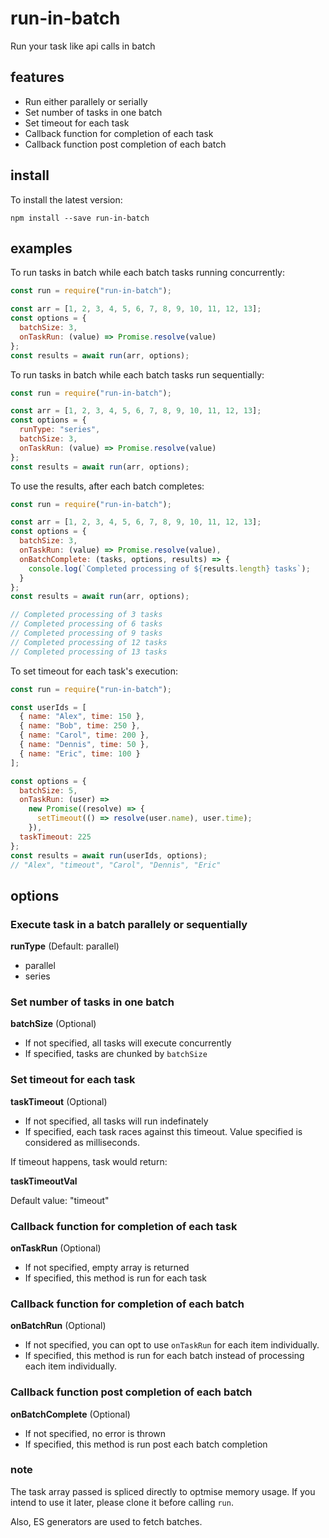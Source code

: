 # run-in-batch

Run your task like api calls in batch

## features

- Run either parallely or serially
- Set number of tasks in one batch
- Set timeout for each task
- Callback function for completion of each task
- Callback function post completion of each batch

## install

To install the latest version:

```
npm install --save run-in-batch
```

## examples

To run tasks in batch while each batch tasks running concurrently:

```js
const run = require("run-in-batch");

const arr = [1, 2, 3, 4, 5, 6, 7, 8, 9, 10, 11, 12, 13];
const options = {
  batchSize: 3,
  onTaskRun: (value) => Promise.resolve(value)
};
const results = await run(arr, options);
```

To run tasks in batch while each batch tasks run sequentially:

```js
const run = require("run-in-batch");

const arr = [1, 2, 3, 4, 5, 6, 7, 8, 9, 10, 11, 12, 13];
const options = {
  runType: "series",
  batchSize: 3,
  onTaskRun: (value) => Promise.resolve(value)
};
const results = await run(arr, options);
```

To use the results, after each batch completes:

```js
const run = require("run-in-batch");

const arr = [1, 2, 3, 4, 5, 6, 7, 8, 9, 10, 11, 12, 13];
const options = {
  batchSize: 3,
  onTaskRun: (value) => Promise.resolve(value),
  onBatchComplete: (tasks, options, results) => {
    console.log(`Completed processing of ${results.length} tasks`);
  }
};
const results = await run(arr, options);

// Completed processing of 3 tasks
// Completed processing of 6 tasks
// Completed processing of 9 tasks
// Completed processing of 12 tasks
// Completed processing of 13 tasks
```

To set timeout for each task's execution:

```js
const run = require("run-in-batch");

const userIds = [
  { name: "Alex", time: 150 },
  { name: "Bob", time: 250 },
  { name: "Carol", time: 200 },
  { name: "Dennis", time: 50 },
  { name: "Eric", time: 100 }
];

const options = {
  batchSize: 5,
  onTaskRun: (user) =>
    new Promise((resolve) => {
      setTimeout(() => resolve(user.name), user.time);
    }),
  taskTimeout: 225
};
const results = await run(userIds, options);
// "Alex", "timeout", "Carol", "Dennis", "Eric"
```

## options

### Execute task in a batch parallely or sequentially

**runType** (Default: parallel)

- parallel
- series

### Set number of tasks in one batch

**batchSize** (Optional)

- If not specified, all tasks will execute concurrently
- If specified, tasks are chunked by `batchSize`

### Set timeout for each task

**taskTimeout** (Optional)

- If not specified, all tasks will run indefinately
- If specified, each task races against this timeout. Value specified is considered as milliseconds.

If timeout happens, task would return:

**taskTimeoutVal**

Default value: "timeout"

### Callback function for completion of each task

**onTaskRun** (Optional)

- If not specified, empty array is returned
- If specified, this method is run for each task

### Callback function for completion of each batch

**onBatchRun** (Optional)

- If not specified, you can opt to use `onTaskRun` for each item individually.
- If specified, this method is run for each batch instead of processing each item individually.

### Callback function post completion of each batch

**onBatchComplete** (Optional)

- If not specified, no error is thrown
- If specified, this method is run post each batch completion

### note

The task array passed is spliced directly to optmise memory usage. If you intend to use it later, please clone it before calling `run`.

Also, ES generators are used to fetch batches.
